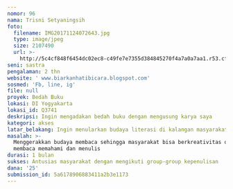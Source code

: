 ```yaml
---
nomor: 96
nama: Trisni Setyaningsih
foto:
  filename: IMG20171124072643.jpg
  type: image/jpeg
  size: 2107490
  url: >-
    http://5c4cf848f6454dc02ec8-c49fe7e7355d384845270f4a7a0a7aa1.r53.cf2.rackcdn.com/6e556e50-5010-4426-9e9e-854bdd95c128/IMG20171124072643.jpg
seni: sastra
pengalaman: 2 thn
website: ' www.biarkanhatibicara.blogspot.com'
sosmed: 'Fb, line, ig'
file: null
proyek: Bedah Buku
lokasi: DI Yogyakarta
lokasi_id: Q3741
deskripsi: Ingin mengadakan bedah buku dengan mengusung karya saya
kategori: akses
latar_belakang: Ingin menularkan budaya literasi di kalangan masyarakat
masalah: >-
  Menggerakkan budaya membaca sehingga masyarakat bisa berkreativitas dengan
  membaca memahami dan menulis
durasi: 1 bulan
sukses: Antusias masyarakat dengan mengikuti group-group kepenulisan
dana: '25'
submission_id: 5a6178906883411a2b3e1173
---
```

